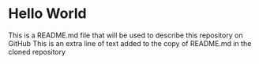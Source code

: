 # Hello World

This is a README.md file that will be used to describe this repository on GitHub
This is an extra line of text added to the copy of README.md in the cloned repository 
